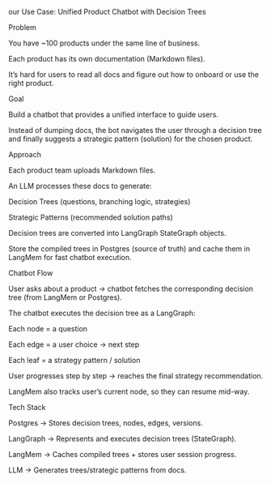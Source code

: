 our Use Case: Unified Product Chatbot with Decision Trees

Problem

You have ~100 products under the same line of business.

Each product has its own documentation (Markdown files).

It’s hard for users to read all docs and figure out how to onboard or use the right product.

Goal

Build a chatbot that provides a unified interface to guide users.

Instead of dumping docs, the bot navigates the user through a decision tree and finally suggests a strategic pattern (solution) for the chosen product.

Approach

Each product team uploads Markdown files.

An LLM processes these docs to generate:

Decision Trees (questions, branching logic, strategies)

Strategic Patterns (recommended solution paths)

Decision trees are converted into LangGraph StateGraph objects.

Store the compiled trees in Postgres (source of truth) and cache them in LangMem for fast chatbot execution.

Chatbot Flow

User asks about a product → chatbot fetches the corresponding decision tree (from LangMem or Postgres).

The chatbot executes the decision tree as a LangGraph:

Each node = a question

Each edge = a user choice → next step

Each leaf = a strategy pattern / solution

User progresses step by step → reaches the final strategy recommendation.

LangMem also tracks user’s current node, so they can resume mid-way.

Tech Stack

Postgres → Stores decision trees, nodes, edges, versions.

LangGraph → Represents and executes decision trees (StateGraph).

LangMem → Caches compiled trees + stores user session progress.

LLM → Generates trees/strategic patterns from docs.
